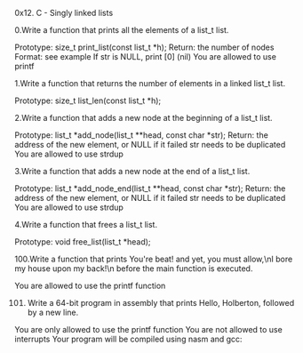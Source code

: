 0x12. C - Singly linked lists

0.Write a function that prints all the elements of a list_t list.

Prototype: size_t print_list(const list_t *h);
Return: the number of nodes
Format: see example
If str is NULL, print [0] (nil)
You are allowed to use printf


1.Write a function that returns the number of elements in a linked list_t list.

Prototype: size_t list_len(const list_t *h);

2.Write a function that adds a new node at the beginning of a list_t list.

Prototype: list_t *add_node(list_t **head, const char *str);
Return: the address of the new element, or NULL if it failed
str needs to be duplicated
You are allowed to use strdup

3.Write a function that adds a new node at the end of a list_t list.

Prototype: list_t *add_node_end(list_t **head, const char *str);
Return: the address of the new element, or NULL if it failed
str needs to be duplicated
You are allowed to use strdup


4.Write a function that frees a list_t list.

Prototype: void free_list(list_t *head);

100.Write a function that prints You're beat! and yet, you must allow,\nI bore my house upon my back!\n before the main function is executed.

You are allowed to use the printf function

101. Write a 64-bit program in assembly that prints Hello, Holberton, followed by a new line.

You are only allowed to use the printf function
You are not allowed to use interrupts
Your program will be compiled using nasm and gcc:
